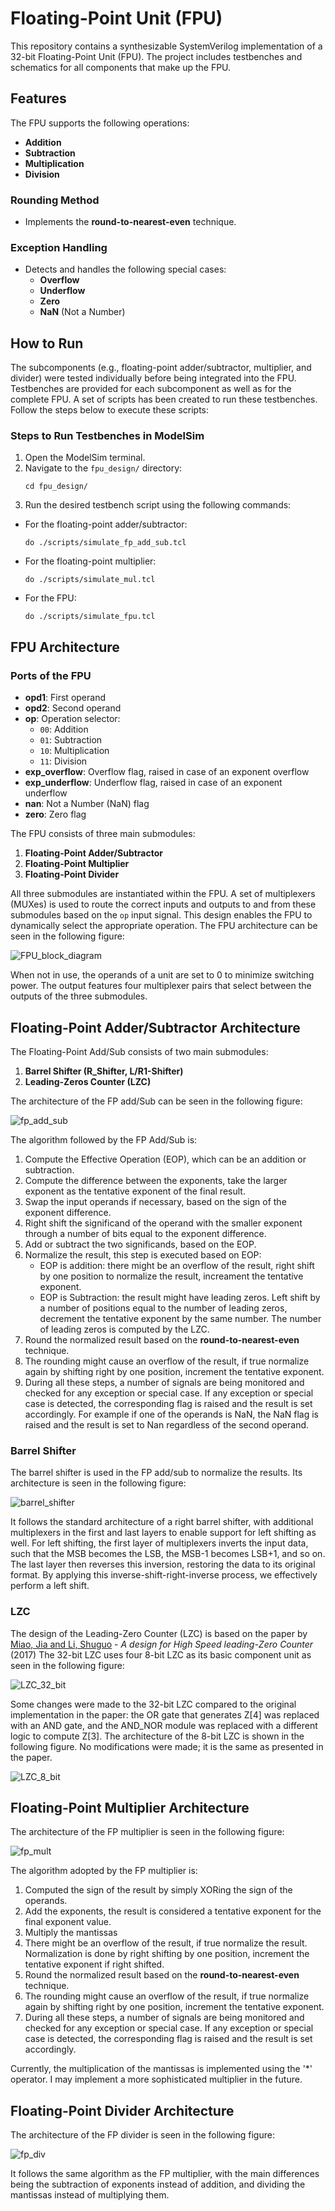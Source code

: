 # Floating-Point Unit (FPU)

This repository contains a synthesizable SystemVerilog implementation of a 32-bit Floating-Point Unit (FPU). The project includes testbenches and schematics for all components that make up the FPU.

## Features

The FPU supports the following operations:
- **Addition**
- **Subtraction**
- **Multiplication**
- **Division**

### Rounding Method
- Implements the **round-to-nearest-even** technique.

### Exception Handling
- Detects and handles the following special cases:
  - **Overflow**
  - **Underflow**
  - **Zero**
  - **NaN** (Not a Number)



## How to Run

The subcomponents (e.g., floating-point adder/subtractor, multiplier, and divider) were tested individually before being integrated into the FPU. Testbenches are provided for each subcomponent as well as for the complete FPU. A set of scripts has been created to run these testbenches. Follow the steps below to execute these scripts:

### Steps to Run Testbenches in ModelSim
1. Open the ModelSim terminal.
2. Navigate to the `fpu_design/` directory:
   ```
   cd fpu_design/
   ```
3. Run the desired testbench script using the following commands:
- For the floating-point adder/subtractor:
  ```
  do ./scripts/simulate_fp_add_sub.tcl
  ```
- For the floating-point multiplier:
  ```
  do ./scripts/simulate_mul.tcl
  ```
- For the FPU:
  ```
  do ./scripts/simulate_fpu.tcl
  ```



## FPU Architecture

### Ports of the FPU
- **opd1**: First operand  
- **opd2**: Second operand  
- **op**: Operation selector:  
  - `00`: Addition  
  - `01`: Subtraction  
  - `10`: Multiplication  
  - `11`: Division  
- **exp_overflow**: Overflow flag, raised in case of an exponent overflow  
- **exp_underflow**: Underflow flag, raised in case of an exponent underflow  
- **nan**: Not a Number (NaN) flag  
- **zero**: Zero flag 

The FPU consists of three main submodules:
1. **Floating-Point Adder/Subtractor**  
2. **Floating-Point Multiplier**  
3. **Floating-Point Divider**  

All three submodules are instantiated within the FPU. A set of multiplexers (MUXes) is used to route the correct inputs and outputs to and from these submodules based on the `op` input signal. This design enables the FPU to dynamically select the appropriate operation. The FPU architecture can be seen in the following figure:

![FPU_block_diagram](./schematic/fpu.png)

When not in use, the operands of a unit are set to 0 to minimize switching power. The output features four multiplexer pairs that select between the outputs of the three submodules.



## Floating-Point Adder/Subtractor Architecture
The Floating-Point Add/Sub consists of two main submodules:
1. **Barrel Shifter (R_Shifter, L/R1-Shifter)**  
2. **Leading-Zeros Counter (LZC)**  

The architecture of the FP add/Sub can be seen in the following figure:

![fp_add_sub](./fp_add_sub/schematic/fp_add_sub.png)

The algorithm followed by the FP Add/Sub is:
1. Compute the Effective Operation (EOP), which can be an addition or subtraction.
2. Compute the difference between the exponents, take the larger exponent as the tentative exponent of the final result. 
3. Swap the input operands if necessary, based on the sign of the exponent difference.
4. Right shift the significand of the operand with the smaller exponent through a number of bits equal to the exponent difference.
5. Add or subtract the two significands, based on the EOP.
6. Normalize the result, this step is executed based on EOP:
   - EOP is addition: there might be an overflow of the result, right shift by one position to normalize the result, increament the tentative exponent.
   - EOP is Subtraction: the result might have leading zeros. Left shift by a number of positions equal to the number of leading zeros, decrement the tentative exponent by the same number. The number of leading zeros is computed by the LZC.
7. Round the normalized result based on the **round-to-nearest-even** technique.
8. The rounding might cause an overflow of the result, if true normalize again by shifting right by one position, increment the tentative exponent.
9. During all these steps, a number of signals are being monitored and checked for any exception or special case. If any exception or special case is detected, the corresponding flag is raised and the result is set accordingly. For example if one of the operands is NaN, the NaN flag is raised and the result is set to Nan regardless of the second operand.

### Barrel Shifter

The barrel shifter is used in the FP add/sub to normalize the results. Its architecture is seen in the following figure:

![barrel_shifter](./barrel_shifter/schematic/barrel_shifter.png)

It follows the standard architecture of a right barrel shifter, with additional multiplexers in the first and last layers to enable support for left shifting as well. For left shifting, the first layer of multiplexers inverts the input data, such that the MSB becomes the LSB, the MSB-1 becomes LSB+1, and so on. The last layer then reverses this inversion, restoring the data to its original format. By applying this inverse-shift-right-inverse process, we effectively perform a left shift.

### LZC

The design of the Leading-Zero Counter (LZC) is based on the paper by [Miao, Jia and Li, Shuguo](https://ieeexplore.ieee.org/document/8355536) - *A design for High Speed leading-Zero Counter* (2017)
The 32-bit LZC uses four 8-bit LZC as its basic component unit as seen in the following figure:

![LZC_32_bit](./fp_add_sub/schematic/LZC_32_bit.png)

Some changes were made to the 32-bit LZC compared to the original implementation in the paper: the OR gate that generates Z[4] was replaced with an AND gate, and the AND_NOR module was replaced with a different logic to compute Z[3]. The architecture of the 8-bit LZC is shown in the following figure. No modifications were made; it is the same as presented in the paper.

![LZC_8_bit](./fp_add_sub/schematic/LZC_8_bit.png)



## Floating-Point Multiplier Architecture

The architecture of the FP multiplier is seen in the following figure:

![fp_mult](./fp_mult/schematic/FP_mult.png)

The algorithm adopted by the FP multiplier is:
1. Computed the sign of the result by simply XORing the sign of the operands.
2. Add the exponents, the result is considered a tentative exponent for the final exponent value.
3. Multiply the mantissas
4. There might be an overflow of the result, if true normalize the result. Normalization is done by right shifting by one position, increment the tentative exponent if right shifted.
5. Round the normalized result based on the **round-to-nearest-even** technique.
6. The rounding might cause an overflow of the result, if true normalize again by shifting right by one position, increment the tentative exponent.
7. During all these steps, a number of signals are being monitored and checked for any exception or special case. If any exception or special case is detected, the corresponding flag is raised and the result is set accordingly.

Currently, the multiplication of the mantissas is implemented using the '*' operator. I may implement a more sophisticated multiplier in the future.


## Floating-Point Divider Architecture

The architecture of the FP divider is seen in the following figure:

![fp_div](./fp_div/schematic/FP_div.png)

It follows the same algorithm as the FP multiplier, with the main differences being the subtraction of exponents instead of addition, and dividing the mantissas instead of multiplying them.
